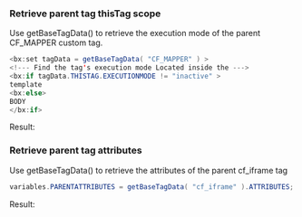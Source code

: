 ### Retrieve parent tag thisTag scope

Use getBaseTagData() to retrieve the execution mode of the parent CF_MAPPER custom tag.


```java
<bx:set tagData = getBaseTagData( "CF_MAPPER" ) >
<!--- Find the tag's execution mode Located inside the --->
<bx:if tagData.THISTAG.EXECUTIONMODE != "inactive" >
template
<bx:else>
BODY
</bx:if>
```

Result: 

### Retrieve parent tag attributes

Use getBaseTagData() to retrieve the attributes of the parent cf_iframe tag


```java
variables.PARENTATTRIBUTES = getBaseTagData( "cf_iframe" ).ATTRIBUTES;

```

Result: 

